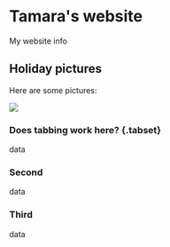 # Tamara's website

My website info

## Holiday pictures

Here are some pictures:

![](https://media.istockphoto.com/id/1765301428/photo/athletic-man-climbs-a-rock-with-rope-and-carabiners-lead-climbing.jpg?s=1024x1024&w=is&k=20&c=V93_gSKPuutxSEs02NVRDL8Cyx86b-VIh9HB56qgeiM=)

### Does tabbing work here? {.tabset}
data
### Second
data
### Third
data
